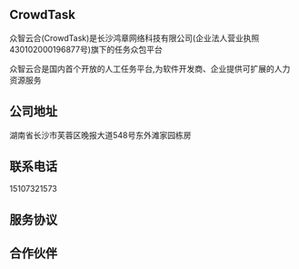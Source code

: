 ## CrowdTask

众智云合(CrowdTask)是长沙鸿章网络科技有限公司(企业法人营业执照 430102000196877号)旗下的任务众包平台

众智云合是国内首个开放的人工任务平台,为软件开发商、企业提供可扩展的人力资源服务


## 公司地址

湖南省长沙市芙蓉区晚报大道548号东外滩家园栋房

## 联系电话

15107321573

## 服务协议

## 合作伙伴


